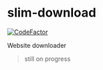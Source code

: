 # slim-download
[![CodeFactor](https://www.codefactor.io/repository/github/cvar1984/slim-download/badge)](https://www.codefactor.io/repository/github/cvar1984/slim-download)

Website downloader
> still on progress
